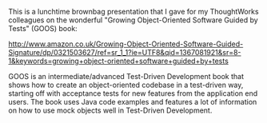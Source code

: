 This is a lunchtime brownbag presentation that I gave for my ThoughtWorks colleagues on the wonderful "Growing Object-Oriented Software Guided by Tests" (GOOS) book:

http://www.amazon.co.uk/Growing-Object-Oriented-Software-Guided-Signature/dp/0321503627/ref=sr_1_1?ie=UTF8&qid=1367081921&sr=8-1&keywords=growing+object-oriented+software+guided+by+tests

GOOS is an intermediate/advanced Test-Driven Development book that shows how to create an object-oriented codebase in a test-driven way, starting off with acceptance tests for new features from the application end users. The book uses Java code examples and features a lot of information on how to use mock objects well in Test-Driven Development.
